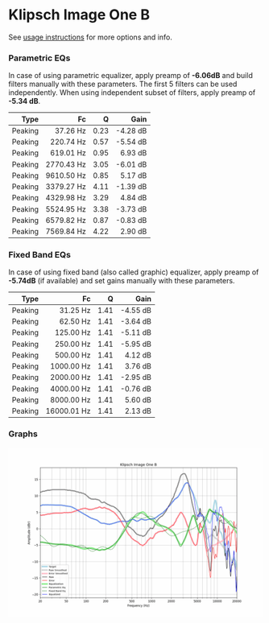 # Klipsch Image One B
See [usage instructions](https://github.com/jaakkopasanen/AutoEq#usage) for more options and info.

### Parametric EQs
In case of using parametric equalizer, apply preamp of **-6.06dB** and build filters manually
with these parameters. The first 5 filters can be used independently.
When using independent subset of filters, apply preamp of **-5.34 dB**.

| Type    | Fc         |    Q | Gain     |
|--------:|-----------:|-----:|---------:|
| Peaking | 37.26 Hz   | 0.23 | -4.28 dB |
| Peaking | 220.74 Hz  | 0.57 | -5.54 dB |
| Peaking | 619.01 Hz  | 0.95 | 6.93 dB  |
| Peaking | 2770.43 Hz | 3.05 | -6.01 dB |
| Peaking | 9610.50 Hz | 0.85 | 5.17 dB  |
| Peaking | 3379.27 Hz | 4.11 | -1.39 dB |
| Peaking | 4329.98 Hz | 3.29 | 4.84 dB  |
| Peaking | 5524.95 Hz | 3.38 | -3.73 dB |
| Peaking | 6579.82 Hz | 0.87 | -0.83 dB |
| Peaking | 7569.84 Hz | 4.22 | 2.90 dB  |

### Fixed Band EQs
In case of using fixed band (also called graphic) equalizer, apply preamp of **-5.74dB**
(if available) and set gains manually with these parameters.

| Type    | Fc          |    Q | Gain     |
|--------:|------------:|-----:|---------:|
| Peaking | 31.25 Hz    | 1.41 | -4.55 dB |
| Peaking | 62.50 Hz    | 1.41 | -3.64 dB |
| Peaking | 125.00 Hz   | 1.41 | -5.11 dB |
| Peaking | 250.00 Hz   | 1.41 | -5.95 dB |
| Peaking | 500.00 Hz   | 1.41 | 4.12 dB  |
| Peaking | 1000.00 Hz  | 1.41 | 3.76 dB  |
| Peaking | 2000.00 Hz  | 1.41 | -2.95 dB |
| Peaking | 4000.00 Hz  | 1.41 | -0.76 dB |
| Peaking | 8000.00 Hz  | 1.41 | 5.60 dB  |
| Peaking | 16000.01 Hz | 1.41 | 2.13 dB  |

### Graphs
![](./Klipsch%20Image%20One%20B.png)